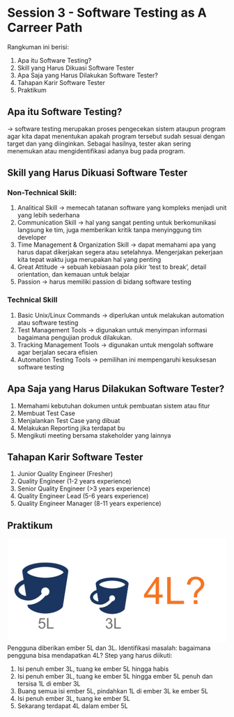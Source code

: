 # Session 3 - Software Testing as A Carreer Path

Rangkuman ini berisi:
1. Apa itu Software Testing?
2. Skill yang Harus Dikuasi Software Tester
3. Apa Saja yang Harus Dilakukan Software Tester?
4. Tahapan Karir Software Tester
5. Praktikum

## Apa itu Software Testing?
→ software testing merupakan proses pengecekan sistem ataupun program agar kita dapat menentukan apakah program tersebut sudah sesuai dengan target dan yang diinginkan. Sebagai hasilnya, tester akan sering menemukan atau mengidentifikasi adanya bug pada program.

## Skill yang Harus Dikuasi Software Tester
### Non-Technical Skill:
1.  Analitical Skill → memecah tatanan software yang kompleks menjadi unit yang lebih sederhana
2.  Communication Skill → hal yang sangat penting untuk berkomunikasi langsung ke tim, juga memberikan kritik tanpa menyinggung tim developer
3.  Time Management & Organization Skill → dapat memahami apa yang harus dapat dikerjakan segera atau setelahnya. Mengerjakan pekerjaan kita tepat waktu juga merupakan hal yang penting
4.  Great Attitude → sebuah kebiasaan pola pikir ‘test to break’, detail orientation, dan kemauan untuk belajar
5.  Passion → harus memiliki passion di bidang software testing

### Technical Skill

1.  Basic Unix/Linux Commands → diperlukan untuk melakukan automation atau software testing
2.  Test Management Tools → digunakan untuk menyimpan informasi bagaimana pengujian produk dilakukan.
3.  Tracking Management Tools → digunakan untuk mengolah software agar berjalan secara efisien
4.  Automation Testing Tools → pemilihan ini mempengaruhi kesuksesan software testing

## Apa Saja yang Harus Dilakukan Software Tester?

1.  Memahami kebutuhan dokumen untuk pembuatan sistem atau fitur
2.  Membuat Test Case
3.  Menjalankan Test Case yang dibuat
4.  Melakukan Reporting jika terdapat bu
5.  Mengikuti meeting bersama stakeholder yang lainnya

## Tahapan Karir Software Tester
1.  Junior Quality Engineer (Fresher)
2.  Quality Engineer (1-2 years experience)
3.  Senior Quality Engineer (>3 years experience)
4.  Quality Engineer Lead (5-6 years experience)
5.  Quality Engineer Manager (8-11 years experience)

## Praktikum
![!soal](./screenshots/soal.png)
Pengguna diberikan ember 5L dan 3L. 
Identifikasi masalah: bagaimana pengguna bisa mendapatkan 4L?
Step yang harus diikuti:
1.  Isi penuh ember 3L, tuang ke ember 5L hingga habis
2.  Isi penuh ember 3L, tuang ke ember 5L hingga ember 5L penuh dan tersisa 1L di ember 3L
3.  Buang semua isi ember 5L, pindahkan 1L di ember 3L ke ember 5L
4.  Isi penuh ember 3L, tuang ke ember 5L
5.  Sekarang terdapat 4L dalam ember 5L